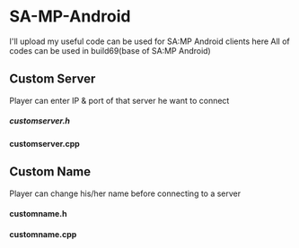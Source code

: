 # SA-MP-Android
I'll upload my useful code can be used for SA:MP Android clients here
All of codes can be used in build69(base of SA:MP Android)

## Custom Server
Player can enter IP & port of that server he want to connect
##### customserver.h
#### customserver.cpp

## Custom Name
Player can change his/her name before connecting to a server
#### customname.h
#### customname.cpp
